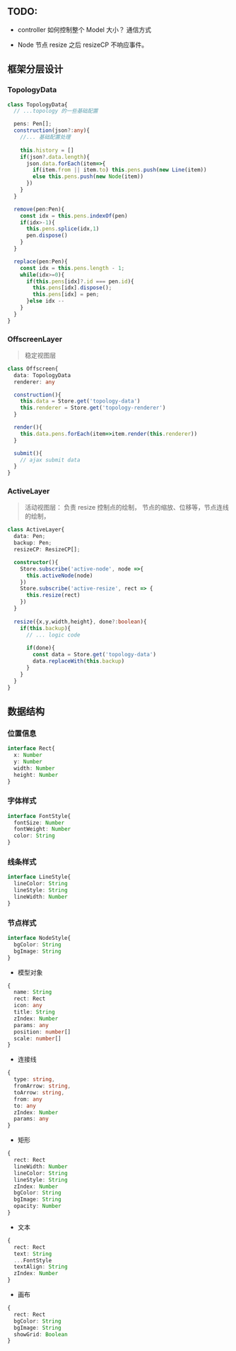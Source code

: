 ## TODO:

- controller 如何控制整个 Model 大小？ 通信方式

- Node 节点 resize 之后 resizeCP 不响应事件。

## 框架分层设计

### TopologyData

```ts
class TopologyData{
  // ...topology 的一些基础配置

  pens: Pen[];
  construction(json?:any){
    //... 基础配置处理
    
    this.history = []
    if(json?.data.length){
      json.data.forEach(item=>{
        if(item.from || item.to) this.pens.push(new Line(item))
        else this.pens.push(new Node(item))
      })
    }
  }

  remove(pen:Pen){
    const idx = this.pens.indexOf(pen)
    if(idx>-1){
      this.pens.splice(idx,1)
      pen.dispose()
    }
  }

  replace(pen:Pen){
    const idx = this.pens.length - 1;
    while(idx>=0){
      if(this.pens[idx]?.id === pen.id){
        this.pens[idx].dispose();
        this.pens[idx] = pen;
      }else idx --
    }
  }
}
```

### OffscreenLayer

> 稳定视图层

```ts
class Offscreen{
  data: TopologyData
  renderer: any

  construction(){
    this.data = Store.get('topology-data')
    this.renderer = Store.get('topology-renderer')
  }

  render(){
    this.data.pens.forEach(item=>item.render(this.renderer))
  }

  submit(){
    // ajax submit data
  }
}
```

### ActiveLayer

> 活动视图层： 负责 resize 控制点的绘制， 节点的缩放、位移等，节点连线的绘制，

```ts
class ActiveLayer{
  data: Pen;
  backup: Pen;
  resizeCP: ResizeCP[];

  constructor(){
    Store.subscribe('active-node', node =>{
      this.activeNode(node)
    })
    Store.subscribe('active-resize', rect => {
      this.resize(rect)
    })
  }
  
  resize({x,y,width,height}, done?:boolean){
    if(this.backup){
      // ... logic code
      
      if(done){
        const data = Store.get('topology-data')
        data.replaceWith(this.backup)
      }
    }
  }
}
```

## 数据结构

### 位置信息
```ts
interface Rect{
  x: Number
  y: Number
  width: Number
  height: Number
}
```

### 字体样式
```ts
interface FontStyle{
  fontSize: Number
  fontWeight: Number
  color: String
}
```
### 线条样式
```ts
interface LineStyle{
  lineColor: String
  lineStyle: String
  lineWidth: Number
}
```

### 节点样式
```ts
interface NodeStyle{
  bgColor: String
  bgImage: String
}
```


- 模型对象
```ts
{
  name: String
  rect: Rect
  icon: any
  title: String
  zIndex: Number
  params: any
  position: number[]
  scale: number[]
}
```

- 连接线
```ts
{
  type: string,
  fromArrow: string,
  toArrow: string,
  from: any
  to: any
  zIndex: Number
  params: any
}
```

- 矩形
```ts
{
  rect: Rect
  lineWidth: Number
  lineColor: String
  lineStyle: String
  zIndex: Number
  bgColor: String
  bgImage: String
  opacity: Number
}
```

- 文本
```ts
{
  rect: Rect
  text: String
  ...FontStyle
  textAlign: String
  zIndex: Number
}
```
- 画布

```ts
{
  rect: Rect
  bgColor: String
  bgImage: String
  showGrid: Boolean
}
```

